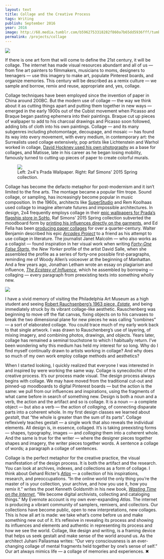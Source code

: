 ```yaml
---
layout: text
title: Collage and the Creative Process
tags: Writing
publish: September 2016
year: 2016
image: http://68.media.tumblr.com/b5962753318282f860a7b65dd5936fff/tumblr_inline_oe63jiSGad1qzwy5u_1280.jpg
permalink: /projects/collage
---
```



<img src="http://68.media.tumblr.com/b5962753318282f860a7b65dd5936fff/tumblr_inline_oe63jiSGad1qzwy5u_1280.jpg">
<p>If there is one art form that will come to define the 21st century, it will be collage. The internet has made visual resources abundant and all of us — from fine art painters to filmmakers, musicians to moms, designers to teenagers — use this imagery to make art, populate Pinterest boards, and organize memories. This century will be described as a remix culture — we sample and borrow, remix and reuse, appropriate and, yes, collage.</p>

<p>Collage techniques have been employed since the invention of paper in China around 200BC. But the modern use of collage — the way we think about it as cutting things apart and putting them together in new ways — emerged in the early 1900s out of the Cubist movement when Picasso and Braque began pasting ephemera into their paintings. Braque cut up pieces of wallpaper to add to his charcoal drawings and Picasso soon followed, adding bits of cloth into his own paintings. Collage — and its many subgenres including photomontage, decoupage, and mosaic — has found its way into every movement, with every medium, in contemporary art: the Surrealists used collage extensively, pop artists like Lichtenstein and Warhol worked in collage, <a href="http://www.hockneypictures.com/works_photos.php">David Hockney used his own photography</a> as a base for collages, and Matisse, late in his career as he began losing mobility, famously turned to cutting up pieces of paper to create colorful murals.</p>

<figure><img src="https://66.media.tumblr.com/f8fe4b473e6b12e0dd309f50d9eed151/tumblr_inline_oe63p5CGVH1qzwy5u_1280.jpg">
<figcaption>Left: 2x4's Prada Wallpaper. Right: Raf Simons' 2015 Spring collection.</figcaption>
</figure>

<p>Collage has become the defacto metaphor for post-modernism and it isn’t limited to the fine arts. The montage became a popular film trope. Sound collage, or sampling, has increasingly become popular in music composition. In the 1960s, architects like <a href="http://jarrettfuller.tumblr.com/tagged/superstudio">SuperStudio</a> and Rem Koolhaas used collage to imagine alternate futures and impossible architectures. In design, 2x4 frequently employs collage in their <a href="http://2x4.org/work/9/prada-wallpapers/">epic wallpapers for Prada’s flagship store in SoHo</a>, Raf Simons’ 2015 Spring collection subverted the moodboard form by <a href="http://www.thefashionlaw.com/home/a-closer-look-at-raf-simons-springsummer-2015-collection">printing his influences directly on the garments</a>, and Ed Fella has been <a href="http://www.edfella.com/collage.html">producing paper collages</a> for over a quarter-century. Walter Benjamin described his epic <a href="https://www.amazon.com/Arcades-Project-Walter-Benjamin/dp/0674008022/ref=sr_1_1?ie=UTF8&amp;qid=1474987021&amp;sr=8-1&amp;keywords=the+arcades+project"><i>Arcades Project</i></a> to a friend as his attempt to use collage in literature. The journalist Janet Malcolm — who also works as a collagist — found inspiration in her visual work when writing <a href="http://www.newyorker.com/magazine/1994/07/11/forty-one-false-starts"><i>Forty-One False Starts</i></a>, the <i>New Yorker</i> profile of the artist David Salle, when she assembled the profile as a series of forty-one possible first-paragraphs, reminding me of Woody Allen’s voiceover at the beginning of Manhattan. And a few years ago, Jonathan Letham wrote an essay on plagiarism and influence, <a href="http://harpers.org/archive/2007/02/the-ecstasy-of-influence/"><i>The Ecstasy of Influence</i></a>, which he assembled by borrowing — collaging — every paragraph from preexisting texts into something wholly new.</p>

<img src="http://68.media.tumblr.com/dd13f367400e7aec9c2993cab33c3feb/tumblr_inline_oe63gbOnag1qzwy5u_500.jpg">

<p>I have a vivid memory of visiting the Philadelphia Art Museum as a high student and seeing <a href="https://www.artsy.net/artwork/robert-rauschenberg-estate">Robert Rauchsenberg’s 1963 piece, <i>Estate</i></a>, and being immediately struck by its vibrant collage-like aesthetic. Rauschenberg was beginning to move off the flat canvas, fixing objects on to his canvases to break the two dimensional plane for new pieces he was calling “combines” — a sort of elaborated collage. You could trace much of my early work back to that single artwork. I was drawn to Rauschenberg’s use of layering, of mixing imagery, and combining photos, drawings, and objects. Years later, collage has remained a seminal touchstone to which I habitually return. I’ve been wondering why this medium has held my interest for so long. Why do I find myself continually drawn to artists working in collage? And why does so much of my own work employ collage methods and aesthetics?</p>

<p>When I started looking, I quickly realized that everyone I was interested in and inspired by were working the same way. Collage is synecdochic of the creative process. It’s our process made visual. The design process always begins with collage. We may have moved from the traditional cut-out and pinned-up moodboards to digital Pinterest boards — but the action is the same: we pull from our influences and inspirations, using the fragments of what came before in search of something new. Design is both a noun and a verb, the action and the artifact and so is collage. It is a noun — a complete object — but also a verb — the action of <i>collaging</i>, of connecting disparate parts into a coherent whole. In my first design classes we learned about <i>gestalt</i>, that “the whole is greater than the sum of its parts”. Collage reflexively teaches gestalt — a single work that also reveals the individual elements. All design is, in essence, collaged. It’s is taking preexisting forms — shapes, typography, images — and <i>collaging</i> them into a coherent whole. And the same is true for the writer — where the designer pieces together shapes and imagery, the writer pieces together words. A sentence a collage of words; a paragraph a collage of sentences.</p>

<p>Collage is the perfect metaphor for the creative practice, the visual manifestation of the design process. It is both the artifact and the research. You can look at archives, indexes, and collections as a form of collage. I think about Gehard Ricter’s <a href="https://www.amazon.com/Gerhard-Richter-Atlas-Helmut-Friedel/dp/1933045477/ref=sr_1_1?ie=UTF8&amp;qid=1474986955&amp;sr=8-1&amp;keywords=gerhard+richter+atlas"><i>Atlas</i></a> — a collection of his inspirations, research, and preoccupations. “In the online world the only thing you’re the master of is your collection, your archive, and how you use it, how you remix it.” writes the poet Kenneth Goldsmith in his new book, <a href="https://www.amazon.com/Wasting-Time-Internet-Kenneth-Goldsmith/dp/0062416472/ref=sr_1_1?ie=UTF8&amp;qid=1474986937&amp;sr=8-1&amp;keywords=wasting+time+on+the+internet+by+kenneth+goldsmith"><i>Wasting Time on the Internet</i></a>, “We become digital archivists, collecting and cataloging things.” My Evernote account is my own ever-expanding <i>Atlas</i>. The internet is producing a vibrant community of samplers, remixers, and collectors. Our collections have become public, open to new interpretations, new collages. This is how all art is made: we take what’s come before us and make something new out of it. It’s reflexive in revealing its process and showing its influences and elements and authentic in representing its process and how we see the world. Collage, like design and writing, is a framing device that helps us seek gestalt and make sense of the world around us. As the architect Juhani Pallasmaa writes: “Our very consciousness is an ever-changing collage of mental fragments held together by one’s sense of self.” Our art always mimics life — a collage of memories and experiences. &#10006;</p>
